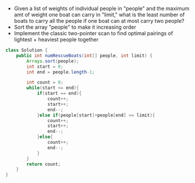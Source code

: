 - Given a list of weights of individual people in "people" and the maximum amt of weight one boat can carry in "limit," what is the least number of boats to carry all the people if one boat can at most carry two people?
- Sort the array "people" to make it increasing order
- Implement the classic two-pointer scan to find optimal pairings of lightest + heaviest people together
```java
class Solution {
    public int numRescueBoats(int[] people, int limit) {
        Arrays.sort(people);
        int start = 0;
        int end = people.length-1;

        int count = 0;
        while(start <= end){
            if(start == end){
                count++;
                start++;
                end--;
            }else if(people[start]+people[end] <= limit){
                count++;
                start++;
                end--;
            }else{
                count++;
                end--;
            }
        }
        return count;
    }
}
```